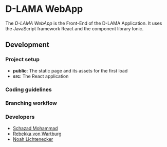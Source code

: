 # D-LAMA WebApp

The *D-LAMA WebApp* is the Front-End of the D-LAMA Application. It uses the JavaScript framework React and the component library Ionic.

## Development
### Project setup
- **public**: The static page and its assets for the first load
- **src**: The React application

### Coding guidelines


### Branching workflow


### Developers
- [Schazad Mohammad](https://github.com/schazadm)
- [Rebekka von Wartburg](https://github.com/vonwareb)
- [Noah Lichtenecker](https://github.com/noegeler)